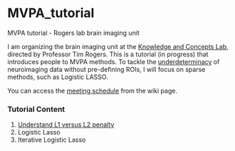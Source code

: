 # MVPA_tutorial
MVPA tutorial - Rogers lab brain imaging unit  

I am organizing the brain imaging unit at the <a href = "http://concepts.psych.wisc.edu/" > Knowledge and Concepts Lab</a>, directed by Professor Tim Rogers. This is a tutorial (in progress) that introduces people to MVPA methods. To tackle the <a href = "https://en.wikipedia.org/wiki/Underdetermined_system">underdeterminacy</a> of neuroimaging data without pre-defining ROIs, I will focus on sparse methods, such as Logistic LASSO. 

You can access the <a href = "https://github.com/QihongL/MVPA_tutorial/wiki/0.-Plan">meeting schedule</a> from the wiki page. 

### Tutorial Content 
1. <a href = "https://github.com/QihongL/MVPA_tutorial/wiki/1.-L1-vs.-L2-penalty">Understand L1 versus L2 penalty</a>
2. Logistic Lasso
3. Iterative Logistic Lasso

